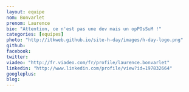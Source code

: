 ```yaml
---
layout: equipe
nom: Bonvarlet
prenom: Laurence
bio: "Attention, ce n'est pas une dev mais un opPOsSuM !"
categories: [equipes]
photo: "http://itkweb.github.io/site-h-day/images/h-day-logo.png"
github: 
facebook: 
twitter: 
viadeo: "http://fr.viadeo.com/fr/profile/laurence.bonvarlet"
linkedin: "http://www.linkedin.com/profile/view?id=197832664"
googleplus: 
blog: 
---
```

